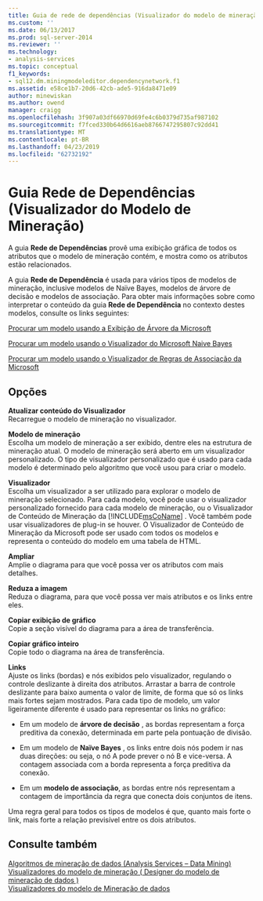 ```yaml
---
title: Guia de rede de dependências (Visualizador do modelo de mineração) | Microsoft Docs
ms.custom: ''
ms.date: 06/13/2017
ms.prod: sql-server-2014
ms.reviewer: ''
ms.technology:
- analysis-services
ms.topic: conceptual
f1_keywords:
- sql12.dm.miningmodeleditor.dependencynetwork.f1
ms.assetid: e58ce1b7-20d6-42cb-ade5-916da8471e09
author: minewiskan
ms.author: owend
manager: craigg
ms.openlocfilehash: 3f907a03df66970d69fe4c6b0379d735af987102
ms.sourcegitcommit: f7fced330b64d6616aeb8766747295807c92dd41
ms.translationtype: MT
ms.contentlocale: pt-BR
ms.lasthandoff: 04/23/2019
ms.locfileid: "62732192"
---
```

# <a name="dependency-network-tab-mining-model-viewer"></a>Guia Rede de Dependências (Visualizador do Modelo de Mineração)
  A guia **Rede de Dependências** provê uma exibição gráfica de todos os atributos que o modelo de mineração contém, e mostra como os atributos estão relacionados.  
  
 A guia **Rede de Dependência**  é usada para vários tipos de modelos de mineração, inclusive modelos de Naïve Bayes, modelos de árvore de decisão e modelos de associação. Para obter mais informações sobre como interpretar o conteúdo da guia **Rede de Dependência**  no contexto destes modelos, consulte os links seguintes:  
  
 [Procurar um modelo usando a Exibição de Árvore da Microsoft](data-mining/browse-a-model-using-the-microsoft-tree-viewer.md)  
  
 [Procurar um modelo usando o Visualizador do Microsoft Naive Bayes](data-mining/browse-a-model-using-the-microsoft-naive-bayes-viewer.md)  
  
 [Procurar um modelo usando o Visualizador de Regras de Associação da Microsoft](data-mining/browse-a-model-using-the-microsoft-association-rules-viewer.md)  
  
## <a name="options"></a>Opções  
 **Atualizar conteúdo do Visualizador**  
 Recarregue o modelo de mineração no visualizador.  
  
 **Modelo de mineração**  
 Escolha um modelo de mineração a ser exibido, dentre eles na estrutura de mineração atual. O modelo de mineração será aberto em um visualizador personalizado. O tipo de visualizador personalizado que é usado para cada modelo é determinado pelo algoritmo que você usou para criar o modelo.  
  
 **Visualizador**  
 Escolha um visualizador a ser utilizado para explorar o modelo de mineração selecionado. Para cada modelo, você pode usar o visualizador personalizado fornecido para cada modelo de mineração, ou o Visualizador de Conteúdo de Mineração da [!INCLUDE[msCoName](../includes/msconame-md.md)] . Você também pode usar visualizadores de plug-in se houver. O Visualizador de Conteúdo de Mineração da Microsoft pode ser usado com todos os modelos e representa o conteúdo do modelo em uma tabela de HTML.  
  
 **Ampliar**  
 Amplie o diagrama para que você possa ver os atributos com mais detalhes.  
  
 **Reduza a imagem**  
 Reduza o diagrama, para que você possa ver mais atributos e os links entre eles.  
  
 **Copiar exibição de gráfico**  
 Copie a seção visível do diagrama para a área de transferência.  
  
 **Copiar gráfico inteiro**  
 Copie todo o diagrama na área de transferência.  
  
 **Links**  
 Ajuste os links (bordas) e nós exibidos pelo visualizador, regulando o controle deslizante à direita dos atributos. Arrastar a barra de controle deslizante para baixo aumenta o valor de limite, de forma que só os links mais fortes sejam mostrados. Para cada tipo de modelo, um valor ligeiramente diferente é usado para representar os links no gráfico:  
  
-   Em um modelo de **árvore de decisão** , as bordas representam a força preditiva da conexão, determinada em parte pela pontuação de divisão.  
  
-   Em um modelo de **Naïve Bayes** , os links entre dois nós podem ir nas duas direções: ou seja, o nó A pode prever o nó B e vice-versa. A contagem associada com a borda representa a força preditiva da conexão.  
  
-   Em um **modelo de associação**, as bordas entre nós representam a contagem de importância da regra que conecta dois conjuntos de itens.  
  
 Uma regra geral para todos os tipos de modelos é que, quanto mais forte o link, mais forte a relação previsível entre os dois atributos.  
  
## <a name="see-also"></a>Consulte também  
 [Algoritmos de mineração de dados &#40;Analysis Services – Data Mining&#41;](data-mining/data-mining-algorithms-analysis-services-data-mining.md)   
 [Visualizadores do modelo de mineração &#40; Designer do modelo de mineração de dados &#41;](mining-model-viewers-data-mining-model-designer.md)   
 [Visualizadores do modelo de Mineração de dados](data-mining/data-mining-model-viewers.md)  
  
  
